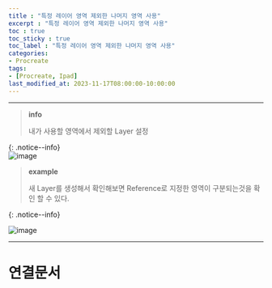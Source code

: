 ```yaml
---
title : "특정 레이어 영역 제외한 나머지 영역 사용"
excerpt : "특정 레이어 영역 제외한 나머지 영역 사용"
toc : true
toc_sticky : true
toc_label : "특정 레이어 영역 제외한 나머지 영역 사용"
categories:
- Procreate
tags:
- [Procreate, Ipad]
last_modified_at: 2023-11-17T08:00:00-10:00:00
---
```

  
---
  
> **info**
>
> 내가 사용할 영역에서 제외할 Layer 설정
> 
>   
{: .notice--info}  
![image](../../assets/images/ProcreateReference.png)
  
> **example**
>
>새 Layer를 생성해서 확인해보면 Reference로 지정한 영역이 구분되는것을 확인 할 수 있다.
> 
{: .notice--info}  
  
![image](../../assets/images/ProcreateRefernceResult.jpg)

---
  
# 연결문서
